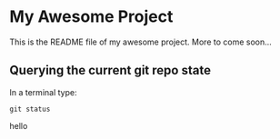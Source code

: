 # My Awesome Project
This is the README file of my awesome project.
More to come soon…

## Querying the current git repo state
In a terminal type:
```
git status
```
hello
